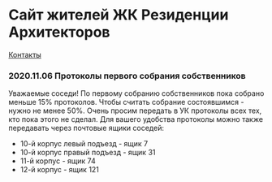 # Сайт жителей ЖК Резиденции Архитекторов

[Контакты](contacts.md)


### 2020.11.06 Протоколы первого собрания собственников

Уважаемые соседи! По первому собранию собственников пока собрано меньше 15% протоколов. Чтобы считать собрание состоявшимся - нужно не менее 50%. Очень просим передать в УК протоколы всех тех, кто пока этого не сделал. Для вашего удобства протоколы можно также передавать через почтовые ящики соседей:
- 10-й корпус левый подъезд - ящик 7
- 10-й корпус правый подъезд - ящик 31
- 11-й корпус - ящик 74
- 12-й корпус - ящик 121
